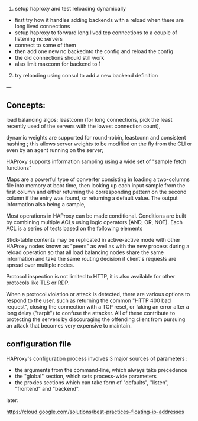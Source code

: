 1. setup haproxy and test reloading dynamically 
- first try how it handles adding backends with a reload  when there are long lived connections
- setup haproxy to forward long lived tcp connections to a couple of listening nc servers 
- connect to some of them
- then add one new nc backednto the config and reload the config
- the old connections should still work
- also limit maxconn for backend to 1

2. try reloading using consul to add a new backend definition


— 

## Concepts:

load balancing algos:
leastconn (for long connections, pick the least recently used of the servers
    with the lowest connection count),
    
dynamic weights are supported for round-robin, leastconn and consistent
    hashing ; this allows server weights to be modified on the fly from the CLI
    or even by an agent running on the server;

HAProxy supports information sampling using a wide set of "sample fetch
functions"

Maps are a powerful type of converter consisting in loading a two-columns file
into memory at boot time, then looking up each input sample from the first
column and either returning the corresponding pattern on the second column if
the entry was found, or returning a default value. The output information also
being a sample,

Most operations in HAProxy can be made conditional. Conditions are built by
combining multiple ACLs using logic operators (AND, OR, NOT). Each ACL is a
series of tests based on the following elements 

Stick-table contents may be replicated in active-active mode with other HAProxy
nodes known as "peers" as well as with the new process during a reload operation
so that all load balancing nodes share the same information and take the same
routing decision if client's requests are spread over multiple nodes.

Protocol inspection is not limited to HTTP,
it is also available for other protocols like TLS or RDP.

When a protocol violation or attack is detected, there are various options to
respond to the user, such as returning the common "HTTP 400 bad request",
closing the connection with a TCP reset, or faking an error after a long delay
("tarpit") to confuse the attacker. All of these contribute to protecting the
servers by discouraging the offending client from pursuing an attack that
becomes very expensive to maintain.

## configuration file

HAProxy's configuration process involves 3 major sources of parameters :

  - the arguments from the command-line, which always take precedence
  - the "global" section, which sets process-wide parameters
  - the proxies sections which can take form of "defaults", "listen",
    "frontend" and "backend".


later:

https://cloud.google.com/solutions/best-practices-floating-ip-addresses